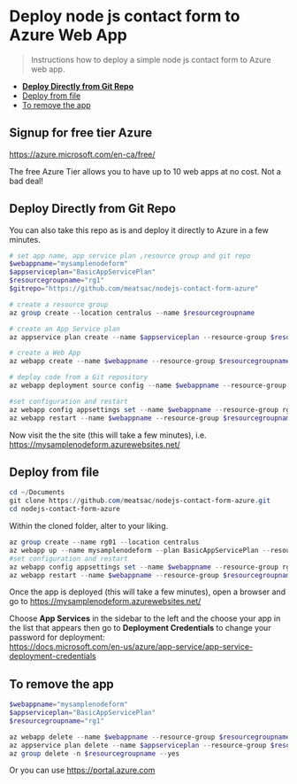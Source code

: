# Deploy node js contact form to Azure Web App

> Instructions how to deploy a simple node js contact form to Azure web app.

* [**Deploy Directly from Git Repo**](#deploy-directly-from-git-repo)
* [Deploy from file](#deploy-from-file)
* [To remove the app](#To-remove-the-app)

## Signup for free tier Azure
https://azure.microsoft.com/en-ca/free/ 

The free Azure Tier allows you to have up to 10 web apps at no cost. Not a bad deal!


## Deploy Directly from Git Repo

You can also take this repo as is and deploy it directly to Azure in a few minutes.

```PowerShell
# set app name, app service plan ,resource group and git repo
$webappname="mysamplenodeform"
$appserviceplan="BasicAppServicePlan"
$resourcegroupname="rg1"
$gitrepo="https://github.com/meatsac/nodejs-contact-form-azure"

# create a resource group
az group create --location centralus --name $resourcegroupname

# create an App Service plan
az appservice plan create --name $appserviceplan --resource-group $resourcegroupname --sku FREE

# create a Web App
az webapp create --name $webappname --resource-group $resourcegroupname --plan $appserviceplan

# deploy code from a Git repository
az webapp deployment source config --name $webappname --resource-group $resourcegroupname --repo-url $gitrepo --branch master --manual-integration

#set configuration and restart
az webapp config appsettings set --name $webappname --resource-group rg01 --settings EMAILSERVICE="hotmail" USER="bobsmith@outlook.com" PASS="pass"
az webapp restart --name $webappname --resource-group $resourcegroupname
```

Now visit the the site (this will take a few minutes), i.e. https://mysamplenodeform.azurewebsites.net/

## Deploy from file

```PowerShell
cd ~/Documents
git clone https://github.com/meatsac/nodejs-contact-form-azure.git
cd nodejs-contact-form-azure
```
Within the cloned folder, alter to your liking.

```PowerShell
az group create --name rg01 --location centralus
az webapp up --name mysamplenodeform --plan BasicAppServicePlan --resource-group rg01 --sku FREE
#set configuration and restart
az webapp config appsettings set --name $webappname --resource-group rg01 --settings EMAILSERVICE="hotmail" USER="bobsmith@outlook.com" PASS="pass"
az webapp restart --name $webappname --resource-group $resourcegroupname
```

Once the app is deployed (this will take a few minutes), open a browser and go to https://mysamplenodeform.azurewebsites.net/ 


Choose **App Services** in the sidebar to the left and the choose your app in the list that appears then go to **Deployment Credentials** to change your password for deployment:<br>
https://docs.microsoft.com/en-us/azure/app-service/app-service-deployment-credentials

## To remove the app

```PowerShell
$webappname="mysamplenodeform"
$appserviceplan="BasicAppServicePlan"
$resourcegroupname="rg1"

az webapp delete --name $webappname --resource-group $resourcegroupname
az appservice plan delete --name $appserviceplan --resource-group $resourcegroupname --yes
az group delete -n $resourcegroupname --yes
```
Or you can use https://portal.azure.com
